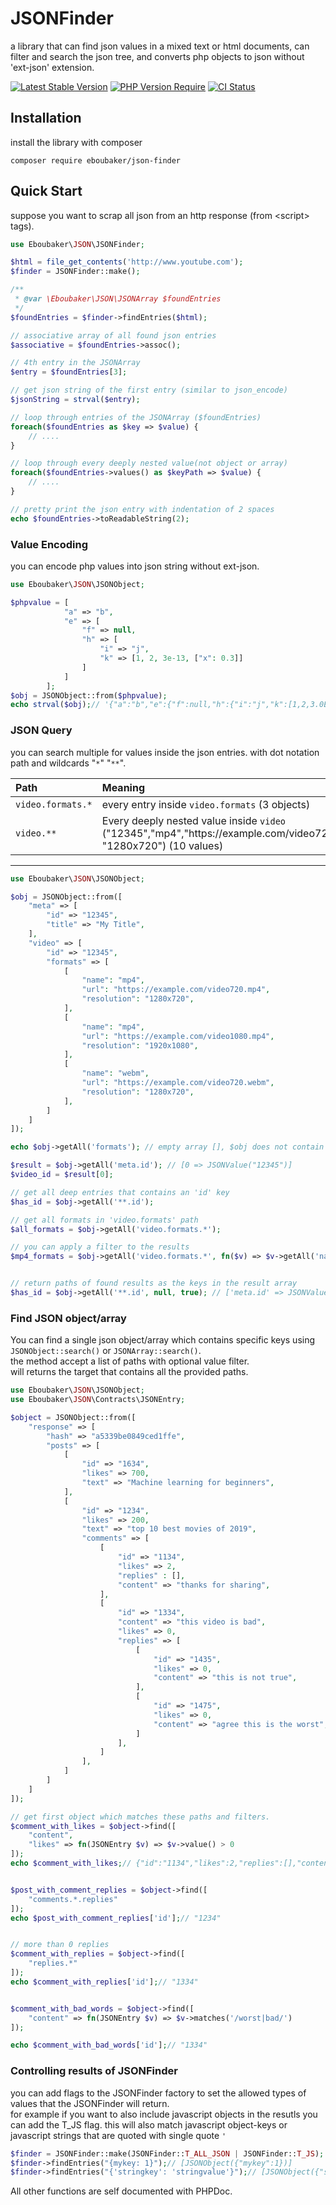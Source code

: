 # JSONFinder
a library that can find json values in a mixed text or html documents, can filter and search the json tree, and converts php objects to json without 'ext-json' extension.

[![Latest Stable Version](https://img.shields.io/packagist/v/eboubaker/json-finder.svg?style=flat-square)](https://packagist.org/packages/eboubaker/json-finder)
[![PHP Version Require](http://poser.pugx.org/eboubaker/json-finder/require/php)](https://packagist.org/packages/eboubaker/json-finder)
[![CI Status](https://github.com/eboubaker/JSONFinder/actions/workflows/CI.yml/badge.svg)](https://github.com/Eboubaker/JSONFinder/actions)

## Installation

install the library with composer
```
composer require eboubaker/json-finder
```

## Quick Start
suppose you want to scrap all json from an http response (from &lt;script&gt; tags).
```php
use Eboubaker\JSON\JSONFinder;

$html = file_get_contents('http://www.youtube.com');
$finder = JSONFinder::make();

/**
 * @var \Eboubaker\JSON\JSONArray $foundEntries
 */
$foundEntries = $finder->findEntries($html);

// associative array of all found json entries
$associative = $foundEntries->assoc();

// 4th entry in the JSONArray
$entry = $foundEntries[3];

// get json string of the first entry (similar to json_encode)
$jsonString = strval($entry);

// loop through entries of the JSONArray ($foundEntries)
foreach($foundEntries as $key => $value) {
    // ....
}

// loop through every deeply nested value(not object or array)
foreach($foundEntries->values() as $keyPath => $value) {
    // ....
}

// pretty print the json entry with indentation of 2 spaces
echo $foundEntries->toReadableString(2);
```

### Value Encoding

you can encode php values into json string without ext-json.

```php
use Eboubaker\JSON\JSONObject;

$phpvalue = [
            "a" => "b",
            "e" => [
                "f" => null,
                "h" => [
                    "i" => "j",
                    "k" => [1, 2, 3e-13, ["x": 0.3]]
                ]
            ]
        ];
$obj = JSONObject::from($phpvalue);
echo strval($obj);// '{"a":"b","e":{"f":null,"h":{"i":"j","k":[1,2,3.0E-13,{"x":0.3}]}}}'
```

### JSON Query

you can search multiple for values inside the json entries. with dot notation path and wildcards "`*`" "`**`".

| Path              | Meaning     |
| :---              | :----       |
| `video.formats.*` | every entry inside `video.formats` (3 objects)       |
| `video.**`        | Every deeply nested value inside `video` ("12345","mp4","https://<span></span>example.com/video720.mp4",..., "1280x720") (10 values)       |

------------------------------------------

```php
use Eboubaker\JSON\JSONObject;

$obj = JSONObject::from([
    "meta" => [
        "id" => "12345",
        "title" => "My Title",
    ],
    "video" => [
        "id" => "12345",
        "formats" => [
            [
                "name": "mp4",
                "url": "https://example.com/video720.mp4",
                "resolution": "1280x720",
            ],
            [
                "name": "mp4",
                "url": "https://example.com/video1080.mp4",
                "resolution": "1920x1080",
            ],
            [
                "name": "webm",
                "url": "https://example.com/video720.webm",
                "resolution": "1280x720",
            ],
        ]
    ]
]);

echo $obj->getAll('formats'); // empty array [], $obj does not contain 'formats' path

$result = $obj->getAll('meta.id'); // [0 => JSONValue("12345")]
$video_id = $result[0];

// get all deep entries that contains an 'id' key
$has_id = $obj->getAll('**.id');

// get all formats in 'video.formats' path
$all_formats = $obj->getAll('video.formats.*');

// you can apply a filter to the results
$mp4_formats = $obj->getAll('video.formats.*', fn($v) => $v->getAll('name')->equals('mp4')); // ['video.formats.0' => JSONObject({"name":"mp4","url":"https://example.com/video720.mp4","resolution":"1280x720"})]


// return paths of found results as the keys in the result array
$has_id = $obj->getAll('**.id', null, true); // ['meta.id' => JSONValue("12345"), 'video.id' => JSONValue("12345")]
```

### Find JSON object/array

You can find a single json object/array which contains specific keys using `JSONObject::search()`
or `JSONArray::search()`.  
the method accept a list of paths with optional value filter.  
will returns the target that contains all the provided paths.

```php
use Eboubaker\JSON\JSONObject;
use Eboubaker\JSON\Contracts\JSONEntry;

$object = JSONObject::from([
    "response" => [
        "hash" => "a5339be0849ced1ffe",
        "posts" => [
            [
                "id" => "1634",
                "likes" => 700,
                "text" => "Machine learning for beginners",
            ],
            [
                "id" => "1234",
                "likes" => 200,
                "text" => "top 10 best movies of 2019",
                "comments" => [
                    [
                        "id" => "1134",
                        "likes" => 2,
                        "replies" : [],
                        "content" => "thanks for sharing",
                    ],
                    [
                        "id" => "1334",
                        "content" => "this video is bad",
                        "likes" => 0,
                        "replies" => [
                            [
                                "id" => "1435",
                                "likes" => 0,
                                "content" => "this is not true",
                            ],
                            [
                                "id" => "1475",
                                "likes" => 0,
                                "content" => "agree this is the worst",
                            ]
                        ],
                    ]
                ],
            ]
        ]
    ]
]);

// get first object which matches these paths and filters.
$comment_with_likes = $object->find([
    "content",
    "likes" => fn(JSONEntry $v) => $v->value() > 0
]);
echo $comment_with_likes;// {"id":"1134","likes":2,"replies":[],"content":"thanks for sharing"}


$post_with_comment_replies = $object->find([
    "comments.*.replies"
]);
echo $post_with_comment_replies['id'];// "1234"


// more than 0 replies
$comment_with_replies = $object->find([
    "replies.*"
]);
echo $comment_with_replies['id'];// "1334"


$comment_with_bad_words = $object->find([
    "content" => fn(JSONEntry $v) => $v->matches('/worst|bad/')
]);

echo $comment_with_bad_words['id'];// "1334"
```

### Controlling results of JSONFinder

you can add flags to the JSONFinder factory to set the allowed types of values that the JSONFinder will return.  
for example if you want to also include javascript objects in the resutls you can add the T_JS flag. this will also
match javascript object-keys or javascript strings that are quoted with single quote `'`

```php
$finder = JSONFinder::make(JSONFinder::T_ALL_JSON | JSONFinder::T_JS);
$finder->findEntries("{mykey: 1}");// [JSONObject({"mykey":1})]
$finder->findEntries("{'stringkey': 'stringvalue'}");// [JSONObject({"stringkey":"stringvalue"})]
```

All other functions are self documented with PHPDoc.
